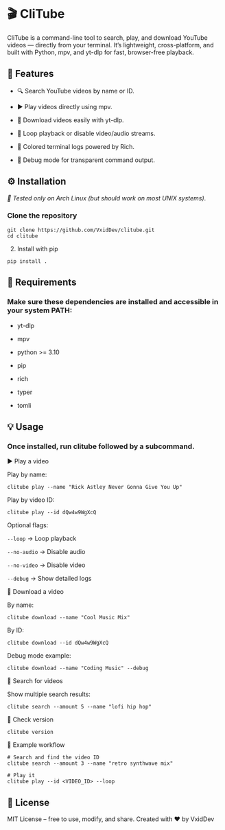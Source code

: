 # 🎬 CliTube

CliTube is a command-line tool to search, play, and download YouTube videos — directly from your terminal.
It’s lightweight, cross-platform, and built with Python, mpv, and yt-dlp for fast, browser-free playback.

## 🚀 Features

- 🔍 Search YouTube videos by name or ID.

- ▶️ Play videos directly using mpv.

- 💾 Download videos easily with yt-dlp.

- 🔁 Loop playback or disable video/audio streams.

- 🌈 Colored terminal logs powered by Rich.

- 🧠 Debug mode for transparent command output.

## ⚙️ Installation

*🧪 Tested only on Arch Linux (but should work on most UNIX systems)*.

### Clone the repository
```
git clone https://github.com/VxidDev/clitube.git
cd clitube
```
2. Install with pip
```
pip install .
```
## 🧱 Requirements

### Make sure these dependencies are installed and accessible in your system PATH:

- yt-dlp

- mpv

- python >= 3.10

- pip

- rich

- typer

- tomli

## 💡 Usage

### Once installed, run clitube followed by a subcommand.

▶️ Play a video

Play by name:
```
clitube play --name "Rick Astley Never Gonna Give You Up"
```
Play by video ID:
```
clitube play --id dQw4w9WgXcQ
```

Optional flags:

```--loop``` → Loop playback

```--no-audio``` → Disable audio

```--no-video``` → Disable video

```--debug``` → Show detailed logs

💾 Download a video

By name:
```
clitube download --name "Cool Music Mix"
```
By ID:
```
clitube download --id dQw4w9WgXcQ
```
Debug mode example:
```
clitube download --name "Coding Music" --debug
```
🔎 Search for videos

Show multiple search results:
```
clitube search --amount 5 --name "lofi hip hop"
```
🧾 Check version
```
clitube version
```
🧰 Example workflow
```
# Search and find the video ID
clitube search --amount 3 --name "retro synthwave mix"

# Play it
clitube play --id <VIDEO_ID> --loop
```
## 📜 License

MIT License – free to use, modify, and share.
Created with ❤️ by VxidDev
